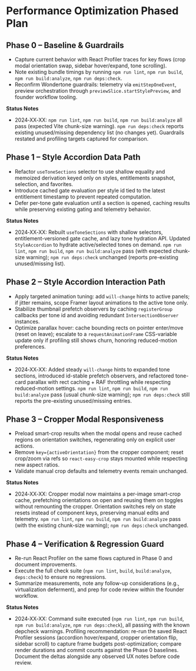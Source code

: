 # Performance Optimization Phased Plan

## Phase 0 – Baseline & Guardrails
- Capture current behavior with React Profiler traces for key flows (crop modal orientation swap, sidebar hover/expand, tone scrolling).
- Note existing bundle timings by running `npm run lint`, `npm run build`, `npm run build:analyze`, `npm run deps:check`.
- Reconfirm Wondertone guardrails: telemetry via `emitStepOneEvent`, preview orchestration through `previewSlice.startStylePreview`, and founder workflow tooling.

**Status Notes**
- 2024‑XX‑XX: `npm run lint`, `npm run build`, `npm run build:analyze` all pass (expected Vite chunk-size warning). `npm run deps:check` reports existing unused/missing dependency list (no changes yet). Guardrails restated and profiling targets captured for comparison.

## Phase 1 – Style Accordion Data Path
- Refactor `useToneSections` selector to use shallow equality and memoized derivation keyed only on styles, entitlements snapshot, selection, and favorites.
- Introduce cached gate evaluation per style id tied to the latest entitlement timestamp to prevent repeated computation.
- Defer per-tone gate evaluation until a section is opened, caching results while preserving existing gating and telemetry behavior.

**Status Notes**
- 2024‑XX‑XX: Rebuilt `useToneSections` with shallow selectors, entitlement-versioned gate cache, and lazy tone hydration API. Updated `StyleAccordion` to hydrate active/selected tones on demand. `npm run lint`, `npm run build`, `npm run build:analyze` pass (with expected chunk-size warning); `npm run deps:check` unchanged (reports pre-existing unused/missing list).

## Phase 2 – Style Accordion Interaction Path
- Apply targeted animation tuning: add `will-change` hints to active panels; if jitter remains, scope Framer layout animations to the active tone only.
- Stabilize thumbnail prefetch observers by caching `registerGroup` callbacks per tone id and avoiding redundant `IntersectionObserver` instances.
- Optimize parallax hover: cache bounding rects on pointer enter/move (reset on leave); escalate to a `requestAnimationFrame` CSS-variable update only if profiling still shows churn, honoring reduced-motion preferences.

**Status Notes**
- 2024‑XX‑XX: Added steady `will-change` hints to expanded tone sections, introduced id-stable prefetch observers, and refactored tone-card parallax with rect caching + RAF throttling while respecting reduced-motion settings. `npm run lint`, `npm run build`, `npm run build:analyze` pass (usual chunk-size warning); `npm run deps:check` still reports the pre-existing unused/missing entries.

## Phase 3 – Cropper Modal Responsiveness
- Preload smart-crop results when the modal opens and reuse cached regions on orientation switches, regenerating only on explicit user actions.
- Remove `key={activeOrientation}` from the cropper component; reset crop/zoom via refs so `react-easy-crop` stays mounted while respecting new aspect ratios.
- Validate manual crop defaults and telemetry events remain unchanged.

**Status Notes**
- 2024‑XX‑XX: Cropper modal now maintains a per-image smart-crop cache, prefetching orientations on open and reusing them on toggles without remounting the cropper. Orientation switches rely on state resets instead of component keys, preserving manual edits and telemetry. `npm run lint`, `npm run build`, `npm run build:analyze` pass (with the existing chunk-size warning); `npm run deps:check` unchanged.

## Phase 4 – Verification & Regression Guard
- Re-run React Profiler on the same flows captured in Phase 0 and document improvements.
- Execute the full check suite (`npm run lint`, `build`, `build:analyze`, `deps:check`) to ensure no regressions.
- Summarize measurements, note any follow-up considerations (e.g., virtualization deferment), and prep for code review within the founder workflow.

**Status Notes**
- 2024‑XX‑XX: Command suite executed (`npm run lint`, `npm run build`, `npm run build:analyze`, `npm run deps:check`), all passing with the known depcheck warnings. Profiling recommendation: re-run the saved React Profiler sessions (accordion hover/expand, cropper orientation flip, sidebar scroll) to capture frame budgets post-optimization; compare render durations and commit counts against the Phase 0 baselines. Document the deltas alongside any observed UX notes before code review.
